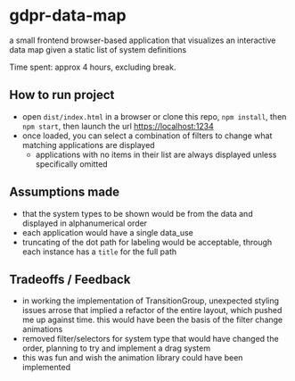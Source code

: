 # gdpr-data-map

a small frontend browser-based application that visualizes an interactive data map given a static list of system definitions

Time spent: approx 4 hours, excluding break.

## How to run project
- open `dist/index.html` in a browser or clone this repo, `npm install`, then `npm start`, then launch the url [https://localhost:1234](https://localhost:1234)
- once loaded, you can select a combination of filters to change what matching applications are displayed
  - applications with no items in their list are always displayed unless specifically omitted


## Assumptions made
- that the system types to be shown would be from the data and displayed in alphanumerical order
- each application would have a single data_use
- truncating of the dot path for labeling would be acceptable, through each instance has a `title` for the full path

## Tradeoffs / Feedback
- in working the implementation of TransitionGroup, unexpected styling issues arrose that implied a refactor of the entire layout, which pushed me up against time. this would have been the basis of the filter change animations
- removed filter/selectors for system type that would have changed the order, planning to try and implement a drag system
- this was fun and wish the animation library could have been implemented
